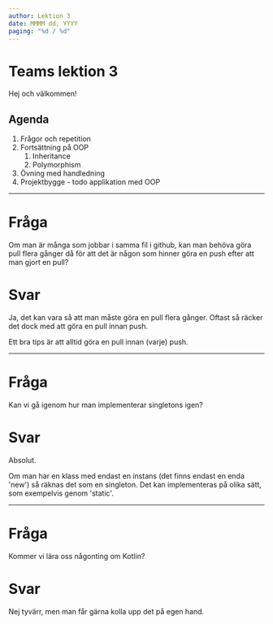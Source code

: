 ```yaml
---
author: Lektion 3 
date: MMMM dd, YYYY
paging: "%d / %d"
---
```


# Teams lektion 3

Hej och välkommen!

## Agenda

1. Frågor och repetition
2. Fortsättning på OOP
   1. Inheritance
   2. Polymorphism
3. Övning med handledning
4. Projektbygge - todo applikation med OOP

---

# Fråga

Om man är många som jobbar i samma fil i github, kan man behöva göra pull flera gånger då för att det är någon som hinner göra en push efter att man gjort en pull? 

# Svar

Ja, det kan vara så att man måste göra en pull flera gånger. Oftast så räcker det dock med att göra en pull innan push.

Ett bra tips är att alltid göra en pull innan (varje) push.

---

# Fråga

Kan vi gå igenom hur man implementerar singletons igen?

# Svar

Absolut.

Om man har en klass med endast en instans (det finns endast en enda 'new') så räknas det som en singleton. Det kan implementeras på olika sätt, som exempelvis genom 'static'.

---

# Fråga

Kommer vi lära oss någonting om Kotlin?

# Svar

Nej tyvärr, men man får gärna kolla upp det på egen hand.
